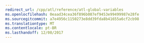 ```yaml
---
redirect_url: /cpp/atl/reference/atl-global-variables
ms.openlocfilehash: 0eaad34cea36f896b087ef9453e99499987e28fe
ms.sourcegitcommit: a7e4956c1150273e8dd39fda8b41655a6cf2cb98
ms.translationtype: MT
ms.contentlocale: pt-BR
ms.lasthandoff: 12/08/2017
---
```

